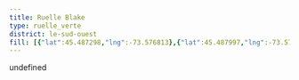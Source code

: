 ```yaml
---
title: Ruelle Blake
type: ruelle_verte
district: le-sud-ouest
fill: [{"lat":45.487298,"lng":-73.576813},{"lat":45.487997,"lng":-73.575675}]
---
```


undefined